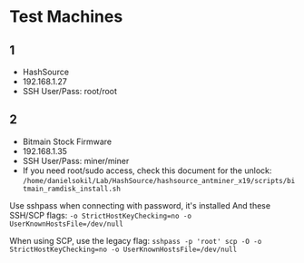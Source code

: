 # Test Machines

## 1

- HashSource
- 192.168.1.27
- SSH User/Pass: root/root

## 2

- Bitmain Stock Firmware
- 192.168.1.35
- SSH User/Pass: miner/miner
- If you need root/sudo access, check this document for the unlock: `/home/danielsokil/Lab/HashSource/hashsource_antminer_x19/scripts/bitmain_ramdisk_install.sh`

Use sshpass when connecting with password, it's installed
And these SSH/SCP flags: `-o StrictHostKeyChecking=no -o UserKnownHostsFile=/dev/null`

When using SCP, use the legacy flag:
`sshpass -p 'root' scp -O -o StrictHostKeyChecking=no -o UserKnownHostsFile=/dev/null`
